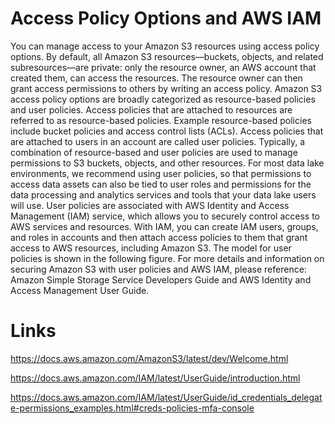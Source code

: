 # Access Policy Options and AWS IAM
You can manage access to your Amazon S3 resources using access policy options. By default, all
Amazon S3 resources—buckets, objects, and related subresources—are private: only the resource
owner, an AWS account that created them, can access the resources. The resource owner can then grant
access permissions to others by writing an access policy. Amazon S3 access policy options are broadly
categorized as resource-based policies and user policies. Access policies that are attached to resources
are referred to as resource-based policies. Example resource-based policies include bucket policies and
access control lists (ACLs). Access policies that are attached to users in an account are called user policies.
Typically, a combination of resource-based and user policies are used to manage permissions to S3
buckets, objects, and other resources.
For most data lake environments, we recommend using user policies, so that permissions to access
data assets can also be tied to user roles and permissions for the data processing and analytics services
and tools that your data lake users will use. User policies are associated with AWS Identity and Access
Management (IAM) service, which allows you to securely control access to AWS services and resources.
With IAM, you can create IAM users, groups, and roles in accounts and then attach access policies to them
that grant access to AWS resources, including Amazon S3. The model for user policies is shown in the
following figure. For more details and information on securing Amazon S3 with user policies and AWS
IAM, please reference: Amazon Simple Storage Service Developers Guide and AWS Identity and Access
Management User Guide.

# Links
https://docs.aws.amazon.com/AmazonS3/latest/dev/Welcome.html

https://docs.aws.amazon.com/IAM/latest/UserGuide/introduction.html

https://docs.aws.amazon.com/IAM/latest/UserGuide/id_credentials_delegate-permissions_examples.html#creds-policies-mfa-console
